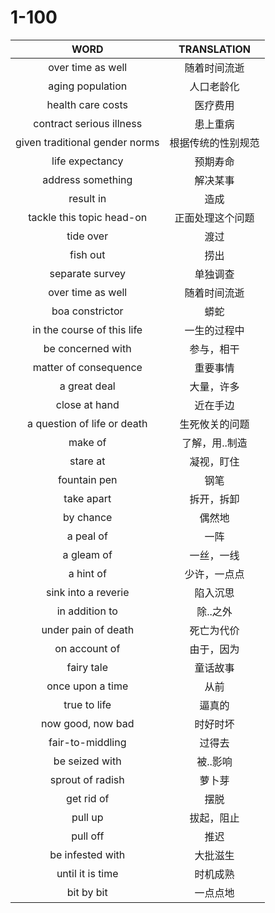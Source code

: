 # 1-100

| WORD                           | TRANSLATION        |
| :---:                          | :---:              |
| over time as well              | 随着时间流逝       |
| aging population               | 人口老龄化         |
| health care costs              | 医疗费用           |
| contract serious illness       | 患上重病           |
| given traditional gender norms | 根据传统的性别规范 |
| life expectancy                | 预期寿命           |
| address something              | 解决某事           |
| result in                      | 造成               |
| tackle this topic head-on      | 正面处理这个问题   |
| tide over                      | 渡过               |
| fish out                       | 捞出               |
| separate survey                | 单独调查           |
| over time as well              | 随着时间流逝       |
| boa constrictor                | 蟒蛇               |
| in the course of this life     | 一生的过程中       |
| be concerned with              | 参与，相干         |
| matter of consequence          | 重要事情           |
| a great deal                   | 大量，许多         |
| close at hand                  | 近在手边           |
| a question of life or death    | 生死攸关的问题     |
| make of                        | 了解，用..制造     |
| stare at                       | 凝视，盯住         |
| fountain pen                   | 钢笔               |
| take apart                     | 拆开，拆卸         |
| by chance                      | 偶然地             |
| a peal of                      | 一阵               |
| a gleam of                     | 一丝，一线         |
| a hint of                      | 少许，一点点       |
| sink into a reverie            | 陷入沉思           |
| in addition to                 | 除..之外           |
| under pain of death            | 死亡为代价         |
| on account of                  | 由于，因为         |
| fairy tale                     | 童话故事           |
| once upon a time               | 从前               |
| true to life                   | 逼真的             |
| now good, now bad              | 时好时坏           |
| fair-to-middling               | 过得去             |
| be seized with                 | 被..影响           |
| sprout of radish               | 萝卜芽             |
| get rid of                     | 摆脱               |
| pull up                        | 拔起，阻止         |
| pull off                       | 推迟               |
| be infested with               | 大批滋生           |
| until it is time               | 时机成熟           |
| bit by bit                     | 一点点地           |
